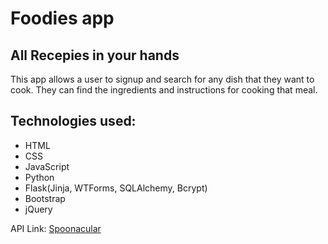# Foodies app

## All Recepies in your hands

This app allows a user to signup and search for any dish that they want to cook. They can find the ingredients and instructions for cooking that meal.

## Technologies used:

- HTML
- CSS
- JavaScript
- Python
- Flask(Jinja, WTForms, SQLAlchemy, Bcrypt)
- Bootstrap
- jQuery

API Link: [Spoonacular](https://spoonacular.com/food-api/docs)
